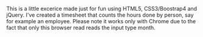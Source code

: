This is a little excerice made just for fun using HTML5, CSS3/Boostrap4 and jQuery.
I've created a timesheet that counts the hours done by person, say for example an employee.
Please note it works only with Chrome due to the fact that only this browser read reads the input type month.
